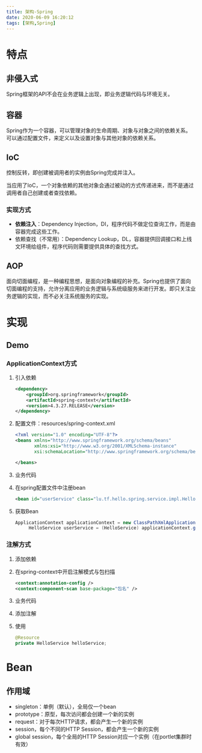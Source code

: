 ```yaml
---
title: 架构-Spring
date: 2020-06-09 16:20:12
tags: [架构,Spring]
---
```



# 特点

## 非侵入式

Spring框架的API不会在业务逻辑上出现，即业务逻辑代码与环境无关。

## 容器

Spring作为一个容器，可以管理对象的生命周期、对象与对象之间的依赖关系。可以通过配置文件，来定义以及设置对象与其他对象的依赖关系。

## IoC

控制反转，即创建被调用者的实例由Spring完成并注入。

当应用了IoC，一个对象依赖的其他对象会通过被动的方式传递进来，而不是通过调用者自己创建或者查找依赖。

### 实现方式

- **依赖注入**：Dependency Injection，DI，程序代码不做定位查询工作，而是由容器完成这些工作。
- 依赖查找（不常用）：Dependency Lookup，DL，容器提供回调接口和上线文环境给组件，程序代码则需要提供具体的查找方式。

## AOP

面向切面编程，是一种编程思想，是面向对象编程的补充。Spring也提供了面向切面编程的支持，允许分离应用的业务逻辑与系统级服务来进行开发。即只关注业务逻辑的实现，而不必关注系统服务的实现。

# 实现

## Demo

### ApplicationContext方式

1. 引入依赖

   ```xml
   <dependency>
       <groupId>org.springframework</groupId>
       <artifactId>spring-context</artifactId>
       <version>4.3.27.RELEASE</version>
   </dependency>
   ```

2. 配置文件：resources/spring-context.xml

   ```xml
   <?xml version="1.0" encoding="UTF-8"?>
   <beans xmlns="http://www.springframework.org/schema/beans"
          xmlns:xsi="http://www.w3.org/2001/XMLSchema-instance"
          xsi:schemaLocation="http://www.springframework.org/schema/beans http://www.springframework.org/schema/beans/spring-beans.xsd">
   
   </beans>
   ```

3. 业务代码

4. 在spring配置文件中注册bean

   ```xml
   <bean id="userService" class="lu.tf.hello.spring.service.impl.HelloServiceImpl" />
   ```

5. 获取Bean

    ```java
    ApplicationContext applicationContext = new ClassPathXmlApplicationContext("spring-context.xml");
         HelloService userService = (HelloService) applicationContext.getBean("userService");
    ```
    
### 注解方式

1. 添加依赖

2. 在spring-context中开启注解模式与包扫描

    ```xml
    <context:annotation-config />
    <context:component-scan base-package="包名" />
    ```

3. 业务代码

4. 添加注解

5. 使用

    ```java
    @Resource
    private HelloService helloService;
    ```

# Bean

## 作用域

- singleton：单例（默认），全局仅一个bean
- prototype：原型，每次访问都会创建一个新的实例
- request：对于每次HTTP请求，都会产生一个新的实例
- session，每个不同的HTTP Session，都会产生一个新的实例
- global session，每个全局的HTTP Session对应一个实例（在portlet集群时有效）

